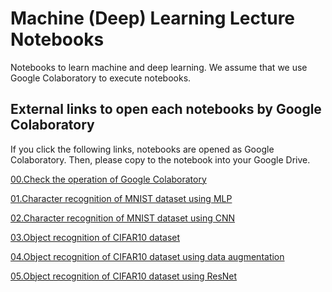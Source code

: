 # Machine (Deep) Learning Lecture Notebooks


Notebooks to learn machine and deep learning.
We assume that we use Google Colaboratory to execute notebooks.


## External links to open each notebooks by Google Colaboratory

If you click the following links, notebooks are opened as Google Colaboratory.
Then, please copy to the notebook into your Google Drive.


[00.Check the operation of Google Colaboratory](https://colab.research.google.com/github/machine-perception-robotics-group/GoogleColabNotebooks/blob/eng1/MLDL_lecture_notebooks/00_operation_check_of_google_colab.ipynb)

[01.Character recognition of MNIST dataset using MLP](https://colab.research.google.com/github/machine-perception-robotics-group/GoogleColabNotebooks/blob/eng1/MLDL_lecture_notebooks/01_MNIST_MLP.ipynb)

[02.Character recognition of MNIST dataset using CNN](https://colab.research.google.com/github/machine-perception-robotics-group/GoogleColabNotebooks/blob/eng1/MLDL_lecture_notebooks/02_MNIST_CNN.ipynb)

[03.Object recognition of CIFAR10 dataset](https://colab.research.google.com/github/machine-perception-robotics-group/GoogleColabNotebooks/blob/eng1/MLDL_lecture_notebooks/03_CIFAR_CNN.ipynb)

[04.Object recognition of CIFAR10 dataset using data augmentation](https://colab.research.google.com/github/machine-perception-robotics-group/GoogleColabNotebooks/blob/eng1/MLDL_lecture_notebooks/04_augmentation.ipynb)

[05.Object recognition of CIFAR10 dataset using ResNet](https://colab.research.google.com/github/machine-perception-robotics-group/GoogleColabNotebooks/blob/eng1/MLDL_lecture_notebooks/05_cifar_resnet.ipynb)

<!--
[11. Class Activation Map](https://colab.research.google.com/github/machine-perception-robotics-group/GoogleColabNotebooks/blob/eng1/MLDL_lecture_notebooks/11_cam.ipynb)

[12. Grad-CAMによる可視化](https://colab.research.google.com/github/machine-perception-robotics-group/GoogleColabNotebooks/blob/eng1/MLDL_lecture_notebooks/12_grad_cam.ipynb)

[13. エンコーダ・デコーダによる足し算](https://colab.research.google.com/github/machine-perception-robotics-group/GoogleColabNotebooks/blob/eng1/MLDL_lecture_notebooks/13_seq2seq.ipynb) -->

